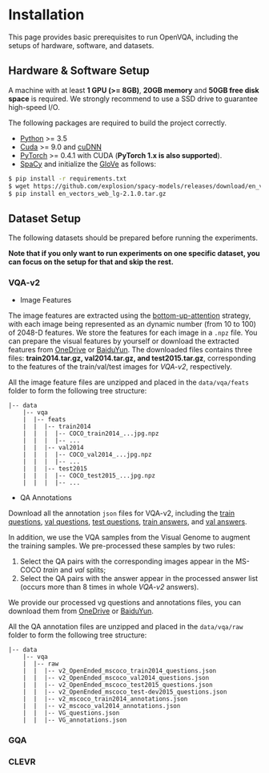 # Installation

This page provides basic prerequisites to run OpenVQA, including the setups of hardware, software, and datasets.

## Hardware & Software Setup

A machine with at least **1 GPU (>= 8GB)**, **20GB memory** and **50GB free disk space** is required.  We strongly recommend to use a SSD drive to guarantee high-speed I/O.

The following packages are required to build the project correctly.

- [Python](https://www.python.org/downloads/) >= 3.5
- [Cuda](https://developer.nvidia.com/cuda-toolkit) >= 9.0 and [cuDNN](https://developer.nvidia.com/cudnn)
- [PyTorch](http://pytorch.org/) >= 0.4.1 with CUDA (**PyTorch 1.x is also supported**).
- [SpaCy](https://spacy.io/) and initialize the [GloVe](https://github.com/explosion/spacy-models/releases/download/en_vectors_web_lg-2.1.0/en_vectors_web_lg-2.1.0.tar.gz) as follows:

```bash
$ pip install -r requirements.txt
$ wget https://github.com/explosion/spacy-models/releases/download/en_vectors_web_lg-2.1.0/en_vectors_web_lg-2.1.0.tar.gz -O en_vectors_web_lg-2.1.0.tar.gz
$ pip install en_vectors_web_lg-2.1.0.tar.gz
```

## Dataset Setup

The following datasets should be prepared before running the experiments. 

**Note that if you only want to run experiments on one specific dataset, you can focus on the setup for that and skip the rest.** 

### VQA-v2

- Image Features

The image features are extracted using the [bottom-up-attention](https://github.com/peteanderson80/bottom-up-attention) strategy, with each image being represented as an dynamic number (from 10 to 100) of 2048-D features. We store the features for each image in a `.npz` file. You can prepare the visual features by yourself or download the extracted features from [OneDrive](https://awma1-my.sharepoint.com/:f:/g/personal/yuz_l0_tn/EsfBlbmK1QZFhCOFpr4c5HUBzUV0aH2h1McnPG1jWAxytQ?e=2BZl8O) or [BaiduYun](https://pan.baidu.com/s/1C7jIWgM3hFPv-YXJexItgw#list/path=%2F). The downloaded files contains three files: **train2014.tar.gz, val2014.tar.gz, and test2015.tar.gz**, corresponding to the features of the train/val/test images for *VQA-v2*, respectively. 

All the image feature files are unzipped and placed in the `data/vqa/feats` folder to form the following tree structure:

```
|-- data
	|-- vqa
	|  |-- feats
	|  |  |-- train2014
	|  |  |  |-- COCO_train2014_...jpg.npz
	|  |  |  |-- ...
	|  |  |-- val2014
	|  |  |  |-- COCO_val2014_...jpg.npz
	|  |  |  |-- ...
	|  |  |-- test2015
	|  |  |  |-- COCO_test2015_...jpg.npz
	|  |  |  |-- ...
```

- QA Annotations

Download all the annotation `json` files for VQA-v2, including the [train questions](https://s3.amazonaws.com/cvmlp/vqa/mscoco/vqa/v2_Questions_Train_mscoco.zip), [val questions](https://s3.amazonaws.com/cvmlp/vqa/mscoco/vqa/v2_Questions_Val_mscoco.zip), [test questions](https://s3.amazonaws.com/cvmlp/vqa/mscoco/vqa/v2_Questions_Test_mscoco.zip), [train answers](https://s3.amazonaws.com/cvmlp/vqa/mscoco/vqa/v2_Annotations_Train_mscoco.zip), and [val answers](https://s3.amazonaws.com/cvmlp/vqa/mscoco/vqa/v2_Annotations_Val_mscoco.zip). 

In addition, we use the VQA samples from the Visual Genome to augment the training samples. We pre-processed these samples by two rules: 

1. Select the QA pairs with the corresponding images appear in the MS-COCO *train* and *val* splits; 
2. Select the QA pairs with the answer appear in the processed answer list (occurs more than 8 times in whole *VQA-v2* answers).

We provide our processed vg questions and annotations files, you can download them from [OneDrive](https://awma1-my.sharepoint.com/:f:/g/personal/yuz_l0_tn/EmVHVeGdck1IifPczGmXoaMBFiSvsegA6tf_PqxL3HXclw) or [BaiduYun](https://pan.baidu.com/s/1QCOtSxJGQA01DnhUg7FFtQ#list/path=%2F).

All the QA annotation files are unzipped and placed in the `data/vqa/raw` folder to form the following tree structure:

```
|-- data
	|-- vqa
	|  |-- raw
	|  |  |-- v2_OpenEnded_mscoco_train2014_questions.json
	|  |  |-- v2_OpenEnded_mscoco_val2014_questions.json
	|  |  |-- v2_OpenEnded_mscoco_test2015_questions.json
	|  |  |-- v2_OpenEnded_mscoco_test-dev2015_questions.json
	|  |  |-- v2_mscoco_train2014_annotations.json
	|  |  |-- v2_mscoco_val2014_annotations.json
	|  |  |-- VG_questions.json
	|  |  |-- VG_annotations.json

```

### GQA

### CLEVR



